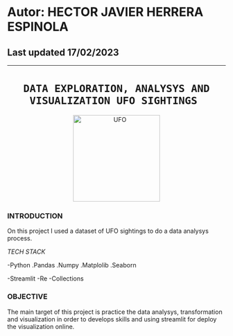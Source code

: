 ## <h1> **Autor: HECTOR JAVIER HERRERA ESPINOLA** </h1>


## Last updated 17/02/2023
<hr>  

### <h1 align="center">**`DATA EXPLORATION, ANALYSYS AND VISUALIZATION UFO SIGHTINGS `**</h1>

<p align="center"><img alt="UFO" src="https://www.milwaukeemag.com/wp-content/uploads/2021/01/GettyImages-1223658522-1024x628.jpg" height=200px>

### **INTRODUCTION**
On this project I used a dataset of UFO sightings to do a data analysys process.

*TECH STACK*

-Python
    .Pandas
    .Numpy
    .Matplolib 
    .Seaborn

-Streamlit
-Re
-Collections

### **OBJECTIVE**
The main target of this project is practice the data analysys, transformation and visualization in order to develops skills and using streamlit
for deploy the visualization online.


